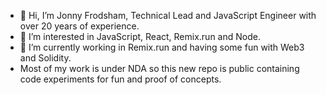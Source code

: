 - 👋 Hi, I’m Jonny Frodsham, Technical Lead and JavaScript Engineer with over 20 years of experience.
- 👀 I’m interested in JavaScript, React, Remix.run and Node.
- 🌱 I’m currently working in Remix.run and having some fun with Web3 and Solidity.
- Most of my work is under NDA so this new repo is public containing code experiments for fun and proof of concepts.

<!---
roninfrodsham/roninfrodsham is a ✨ special ✨ repository because its `README.md` (this file) appears on your GitHub profile.
You can click the Preview link to take a look at your changes.
--->
